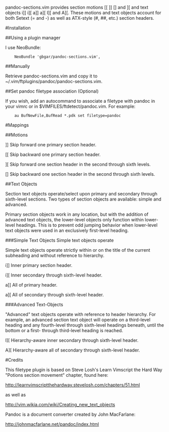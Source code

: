 pandoc-sections.vim provides section motions [[ ]] [] and ][ and text objects
i]] i][ a]] a][ I][ and A][. These motions and text objects account for both
Setext (= and -) as well as ATX-style (#, ##, etc.) section headers. 

#Installation

##Using a plugin manager

I use NeoBundle:

		NeoBundle 'gbgar/pandoc-sections.vim', 

##Manually

Retrieve pandoc-sections.vim and copy it to ~/.vim/ftplugins/pandoc/pandoc-sections.vim.

##Set pandoc filetype association (Optional)
  
If you wish, add an autocommand to associate a filetype with pandoc in your vimrc 
or in $VIMFILES/ftdetect/pandoc.vim. For example:

		au BufNewFile,BufRead *.pdk set filetype=pandoc

#Mappings

##Motions

\]\]          Skip forward one primary section header.

\[\[          Skip backward one primary section header.

\]\[          Skip forward one section header in the second through sixth levels.

\[\]          Skip backward one section header in the second through sixth levels.

##Text Objects

Section text objects operate/select upon primary and secondary through
sixth-level sections. Two types of section objects are available: simple and
advanced.

Primary section objects work in any location, but with the addition of advanced
text objects, the lower-level objects only function within lower-level
headings.  This is to prevent odd jumping behavior when lower-level text objects were
used in an exclusively first-level heading.

###Simple Text Objects Simple text objects operate

Simple text objects operate strictly within or on the title of the current
subheading and without reference to hierarchy.

i\]\] 		Inner primary section header.

i\]\[ 		Inner secondary through sixth-level header.

a\]\]		All of primary header.

a\]\[		All of secondary through sixth-level header.

###Advanced Text-Objects

"Advanced" text objects operate with reference to header hierarchy. For
example, an advanced section text object will operate on a third-level heading
and any fourth-level through sixth-level headings beneath, until the bottom or
a first- through third-level heading is reached.

I\]\[ 		Hierarchy-aware inner secondary through sixth-level header.

A\]\[	    Hierarchy-aware all of secondary through sixth-level header.

#Credits 

This filetype plugin is based on Steve Losh's Learn Vimscript the Hard Way
"Potions section movement" chapter, found here:

http://learnvimscriptthehardway.stevelosh.com/chapters/51.html 

as well as

http://vim.wikia.com/wiki/Creating_new_text_objects

Pandoc is a document converter created by John MacFarlane:

http://johnmacfarlane.net/pandoc/index.html
